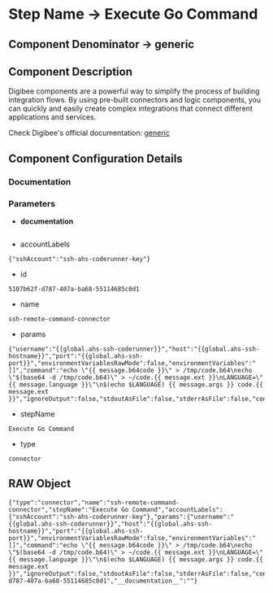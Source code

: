 # Step Name -> Execute Go Command
## Component Denominator -> generic

## Component Description

Digibee components are a powerful way to simplify the process of building integration flows. By using pre-built connectors and logic components, you can quickly and easily create complex integrations that connect different applications and services.

Check Digibee's official documentation: [generic](https://docs.digibee.com/documentation "Digibee documentation")

## Component Configuration Details
### Documentation



### Parameters

* __documentation__
```

```

* accountLabels
```
{"sshAccount":"ssh-ahs-coderunner-key"}
```

* id
```
5107b62f-d787-407a-ba68-55114685c0d1
```

* name
```
ssh-remote-command-connector
```

* params
```
{"username":"{{global.ahs-ssh-coderunner}}","host":"{{global.ahs-ssh-hostname}}","port":"{{global.ahs-ssh-port}}","environmentVariablesRawMode":false,"environmentVariables":"[]","command":"echo \"{{ message.b64code }}\" > /tmp/code.b64\necho \"$(base64 -d /tmp/code.b64)\" > ~/code.{{ message.ext }}\nLANGUAGE=\"{{ message.language }}\"\n$(echo $LANGUAGE) {{ message.args }} code.{{ message.ext }}","ignoreOutput":false,"stdoutAsFile":false,"stderrAsFile":false,"connectTimeout":30000,"serverAliveInterval":30000,"failOnError":false}
```

* stepName
```
Execute Go Command
```

* type
```
connector
```


## RAW Object

```
{"type":"connector","name":"ssh-remote-command-connector","stepName":"Execute Go Command","accountLabels":{"sshAccount":"ssh-ahs-coderunner-key"},"params":{"username":"{{global.ahs-ssh-coderunner}}","host":"{{global.ahs-ssh-hostname}}","port":"{{global.ahs-ssh-port}}","environmentVariablesRawMode":false,"environmentVariables":"[]","command":"echo \"{{ message.b64code }}\" > /tmp/code.b64\necho \"$(base64 -d /tmp/code.b64)\" > ~/code.{{ message.ext }}\nLANGUAGE=\"{{ message.language }}\"\n$(echo $LANGUAGE) {{ message.args }} code.{{ message.ext }}","ignoreOutput":false,"stdoutAsFile":false,"stderrAsFile":false,"connectTimeout":30000,"serverAliveInterval":30000,"failOnError":false},"id":"5107b62f-d787-407a-ba68-55114685c0d1","__documentation__":""}
```